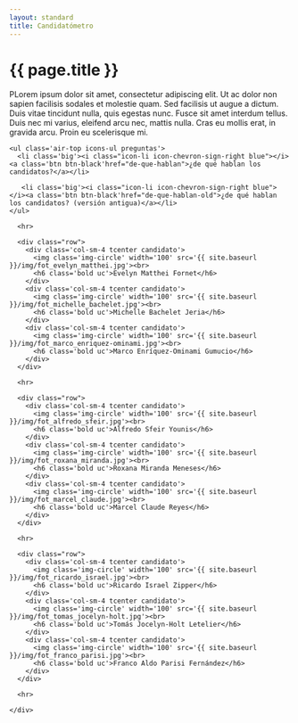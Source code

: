 ```yaml
---
layout: standard
title: Candidatómetro
---
```


<div class='row'>
  <div class='col-md-6'>
    <h1 class='huge thin title'>{{ page.title }}</h1>
    <p class='big thin'>PLorem ipsum dolor sit amet, consectetur adipiscing elit. Ut ac dolor non sapien facilisis sodales et molestie quam. Sed facilisis ut augue a dictum. Duis vitae tincidunt nulla, quis egestas nunc. Fusce sit amet interdum tellus. Duis nec mi varius, eleifend arcu nec, mattis nulla. Cras eu mollis erat, in gravida arcu. Proin eu scelerisque mi. </p>
    
    <ul class='air-top icons-ul preguntas'>
      <li class='big'><i class="icon-li icon-chevron-sign-right blue"></i><a class='btn btn-black'href="de-que-hablan">¿de qué hablan los candidatos?</a></li>

       <li class='big'><i class="icon-li icon-chevron-sign-right blue"></i><a class='btn btn-black'href="de-que-hablan-old">¿de qué hablan los candidatos? (versión antigua)</a></li>
    </ul>

  </div>

  <div class='tabla-de-candidatos'>
    <div class='col-md-6 air-top'>
      
      <hr>

      <div class="row">
        <div class='col-sm-4 tcenter candidato'>
          <img class='img-circle' width='100' src='{{ site.baseurl }}/img/fot_evelyn_matthei.jpg'><br>
          <h6 class='bold uc'>Evelyn Matthei Fornet</h6>
        </div>
        <div class='col-sm-4 tcenter candidato'>
          <img class='img-circle' width='100' src='{{ site.baseurl }}/img/fot_michelle_bachelet.jpg'><br>
          <h6 class='bold uc'>Michelle Bachelet Jeria</h6>
        </div>
        <div class='col-sm-4 tcenter candidato'>
          <img class='img-circle' width='100' src='{{ site.baseurl }}/img/fot_marco_enriquez-ominami.jpg'><br>
          <h6 class='bold uc'>Marco Enríquez-Ominami Gumucio</h6>
        </div>
      </div>
      
      <hr>
      
      <div class="row">
        <div class='col-sm-4 tcenter candidato'>
          <img class='img-circle' width='100' src='{{ site.baseurl }}/img/fot_alfredo_sfeir.jpg'><br>
          <h6 class='bold uc'>Alfredo Sfeir Younis</h6>
        </div>
        <div class='col-sm-4 tcenter candidato'>
          <img class='img-circle' width='100' src='{{ site.baseurl }}/img/fot_roxana_miranda.jpg'><br>
          <h6 class='bold uc'>Roxana Miranda Meneses</h6>
        </div>
        <div class='col-sm-4 tcenter candidato'>
          <img class='img-circle' width='100' src='{{ site.baseurl }}/img/fot_marcel_claude.jpg'><br>
          <h6 class='bold uc'>Marcel Claude Reyes</h6>
        </div>
      </div>
      
      <hr>
      
      <div class="row">
        <div class='col-sm-4 tcenter candidato'>
          <img class='img-circle' width='100' src='{{ site.baseurl }}/img/fot_ricardo_israel.jpg'><br>
          <h6 class='bold uc'>Ricardo Israel Zipper</h6>
        </div>
        <div class='col-sm-4 tcenter candidato'>
          <img class='img-circle' width='100' src='{{ site.baseurl }}/img/fot_tomas_jocelyn-holt.jpg'><br>
          <h6 class='bold uc'>Tomás Jocelyn-Holt Letelier</h6>
        </div>
        <div class='col-sm-4 tcenter candidato'>
          <img class='img-circle' width='100' src='{{ site.baseurl }}/img/fot_franco_parisi.jpg'><br>
          <h6 class='bold uc'>Franco Aldo Parisi Fernández</h6>
        </div>
      </div>

      <hr>

    </div>
  </div>
</div>


<!-- Libraries -->
<script src="{{ site.baseurl }}/js/lib/d3.v3.min.js" charset="utf-8"></script>
<script src="{{ site.baseurl }}/js/lib/underscore.js" charset="utf-8"></script>
<script src="{{ site.baseurl }}/js/lib/backbone.js" charset="utf-8"></script>
<script src="{{ site.baseurl }}/js/candidatometro.js"></script>



